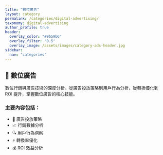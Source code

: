 ```yaml
---
title: "數位廣告"
layout: category
permalink: /categories/digital-advertising/
taxonomy: digital-advertising
author_profile: true
header:
  overlay_color: "#9b59b6"
  overlay_filter: "0.5"
  overlay_image: /assets/images/category-ads-header.jpg
sidebar:
  nav: "categories"
---
```


## 📢 數位廣告

數位行銷與廣告技術的深度分析。從廣告投放策略到用戶行為分析，從轉換優化到 ROI 提升，掌握數位廣告的核心技能。

### 主要內容包括：
- 🎯 廣告投放策略
- 📈 行銷數據分析
- 🔍 用戶行為洞察
- ⚡ 轉換率優化
- 💰 ROI 效益分析